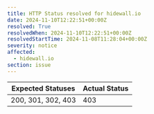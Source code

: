 ```yaml
---
title: HTTP Status resolved for hidewall.io
date: 2024-11-10T12:22:51+00:00Z
resolved: True
resolvedWhen: 2024-11-10T12:22:51+00:00Z
resolvedStartTime: 2024-11-08T11:28:04+00:00Z
severity: notice
affected:
  - hidewall.io
section: issue
---
```


| Expected Statuses | Actual Status  |
|-------------------|----------------|
| 200, 301, 302, 403 | 403 |
